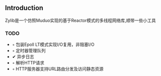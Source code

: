 ## Introduction
Zylib是一个仿照Muduo实现的基于Reactor模式的多线程网络库,顺带一些小工具

### TODO
- ◦ 包装Epoll LT模式实现I/O复用，非阻塞I/O
- ◦ 定时器管理队列
- ✔  异步日志
- ◦ 解析HTTP请求
- ◦ HTTP服务器支持URL路由分发及访问静态资源
